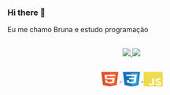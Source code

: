 ### Hi there 👋
Eu me chamo Bruna e estudo programação

##

<div align="center">
  <a href="https://github.com/bruheduh">
  <img height="150em" src="https://github-readme-stats.vercel.app/api?username=bruheduh&show_icons=true&theme=dracula&include_all_commits=true&count_private=true"/>
  <img height="150em" src="https://github-readme-stats.vercel.app/api/top-langs/?username=bruheduh&layout=compact&langs_count=7&theme=dracula"/>
</div>
  
  ##

  <div align="center" valign="top">
  <img align="center" alt="HTML" height="30" width="40" src="https://raw.githubusercontent.com/devicons/devicon/master/icons/html5/html5-original.svg">
  <img align="center" alt="CSS" height="30" width="40" src="https://raw.githubusercontent.com/devicons/devicon/master/icons/css3/css3-original.svg">
  <img align="center" alt="Js" height="30" width="40" src="https://raw.githubusercontent.com/devicons/devicon/master/icons/javascript/javascript-plain.svg">
</div>
